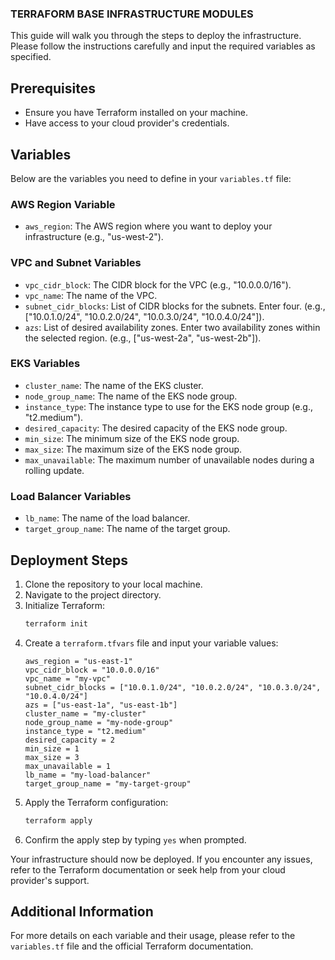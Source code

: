 ### TERRAFORM BASE INFRASTRUCTURE MODULES

This guide will walk you through the steps to deploy the infrastructure. Please follow the instructions carefully and input the required variables as specified.

## Prerequisites

- Ensure you have Terraform installed on your machine.
- Have access to your cloud provider's credentials.

## Variables

Below are the variables you need to define in your `variables.tf` file:

### AWS Region Variable

- `aws_region`: The AWS region where you want to deploy your infrastructure (e.g., "us-west-2").

### VPC and Subnet Variables

- `vpc_cidr_block`: The CIDR block for the VPC (e.g., "10.0.0.0/16").
- `vpc_name`: The name of the VPC.
- `subnet_cidr_blocks`: List of CIDR blocks for the subnets. Enter four. (e.g., ["10.0.1.0/24", "10.0.2.0/24", "10.0.3.0/24", "10.0.4.0/24"]).
- `azs`: List of desired availability zones. Enter two availability zones within the selected region. (e.g., ["us-west-2a", "us-west-2b"]).

### EKS Variables

- `cluster_name`: The name of the EKS cluster.
- `node_group_name`: The name of the EKS node group.
- `instance_type`: The instance type to use for the EKS node group (e.g., "t2.medium").
- `desired_capacity`: The desired capacity of the EKS node group.
- `min_size`: The minimum size of the EKS node group.
- `max_size`: The maximum size of the EKS node group.
- `max_unavailable`: The maximum number of unavailable nodes during a rolling update.

### Load Balancer Variables

- `lb_name`: The name of the load balancer.
- `target_group_name`: The name of the target group.

## Deployment Steps

1. Clone the repository to your local machine.
2. Navigate to the project directory.
3. Initialize Terraform:
    ```sh
    terraform init
    ```
4. Create a `terraform.tfvars` file and input your variable values:
    ```hcl
    aws_region = "us-east-1"
    vpc_cidr_block = "10.0.0.0/16"
    vpc_name = "my-vpc"
    subnet_cidr_blocks = ["10.0.1.0/24", "10.0.2.0/24", "10.0.3.0/24", "10.0.4.0/24"]
    azs = ["us-east-1a", "us-east-1b"]
    cluster_name = "my-cluster"
    node_group_name = "my-node-group"
    instance_type = "t2.medium"
    desired_capacity = 2
    min_size = 1
    max_size = 3
    max_unavailable = 1
    lb_name = "my-load-balancer"
    target_group_name = "my-target-group"
    ```
5. Apply the Terraform configuration:
    ```sh
    terraform apply
    ```
6. Confirm the apply step by typing `yes` when prompted.

Your infrastructure should now be deployed. If you encounter any issues, refer to the Terraform documentation or seek help from your cloud provider's support.

## Additional Information

For more details on each variable and their usage, please refer to the `variables.tf` file and the official Terraform documentation.

